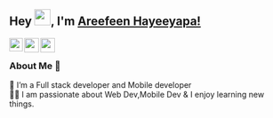 ## Hey <img src="https://github.com/TheDudeThatCode/TheDudeThatCode/blob/master/Assets/Hi.gif" width="29px">, I'm [Areefeen Hayeeyapa!](https://www.linkedin.com/in/areefeen-hayeeyapa/) 

<a href="https://www.linkedin.com/in/areefeen-hayeeyapa">
  <img align="left" width="24px" src="https://cdn.jsdelivr.net/npm/simple-icons@v3/icons/linkedin.svg"  />
</a>
<a href="mailto:areefeen.hay@gmail.com">
  <img align="left" width="26px" src="https://cdn.jsdelivr.net/npm/simple-icons@v3/icons/gmail.svg" />
</a>
<a href="https://medium.com/@areefeen.hay">
  <img align="left" width="26px" src="https://cdn.jsdelivr.net/npm/simple-icons@v3/icons/medium.svg" />
</a>

<br />

### About Me 🚀
🌱 I’m a Full stack developer and Mobile developer </br>
👨‍💻  I am passionate about Web Dev,Mobile Dev & I enjoy learning new things. </br>


<!--
**pingplass123/pingplass123** is a ✨ _special_ ✨ repository because its `README.md` (this file) appears on your GitHub profile.

Here are some ideas to get you started:

- 🔭 I’m currently working on ...
- 🌱 I’m currently learning ...
- 👯 I’m looking to collaborate on ...
- 🤔 I’m looking for help with ...
- 💬 Ask me about ...
- 📫 How to reach me: ...
- 😄 Pronouns: ...
- ⚡ Fun fact: ...
-->


